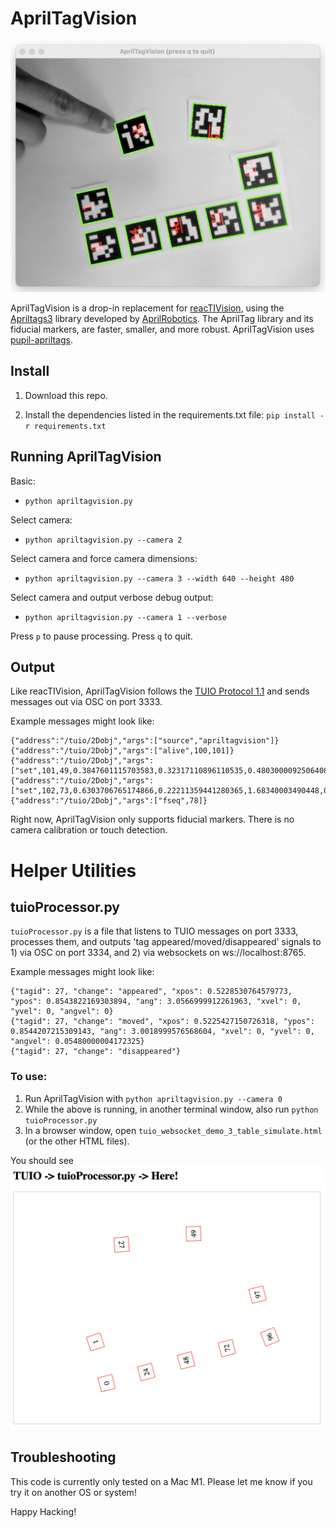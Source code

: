 # AprilTagVision

![apriltagvision.png](screenshots/apriltagvision.png)

AprilTagVision is a drop-in replacement for [reacTIVision](https://reactivision.sourceforge.net/), using the [Apriltags3](https://github.com/AprilRobotics/apriltags) library developed by [AprilRobotics](https://april.eecs.umich.edu/). The AprilTag library and its fiducial markers, are faster, smaller, and more robust. AprilTagVision uses [pupil-apriltags](https://github.com/pupil-labs/apriltags).



## Install

1. Download this repo.

2. Install the dependencies listed in the requirements.txt file:
   `pip install -r requirements.txt`
   

## Running AprilTagVision


Basic:

- `python apriltagvision.py`
  
Select camera:

- `python apriltagvision.py --camera 2`

Select camera and force camera dimensions:

- `python apriltagvision.py --camera 3 --width 640 --height 480`

Select camera and output verbose debug output:

- `python apriltagvision.py --camera 1 --verbose`

Press `p` to pause processing. Press `q` to quit.


## Output

Like reacTIVision, AprilTagVision follows the [TUIO Protocol 1.1](https://www.tuio.org/?specification) and sends messages out via OSC on port 3333.

Example messages might look like:
```
{"address":"/tuio/2Dobj","args":["source","apriltagvision"]}
{"address":"/tuio/2Dobj","args":["alive",100,101]}
{"address":"/tuio/2Dobj","args":["set",101,49,0.3847601115703583,0.32317110896110535,0.48030000925064087,0,0,0,0,0]}
{"address":"/tuio/2Dobj","args":["set",102,73,0.6303706765174866,0.22211359441280365,1.68340003490448,0,0,0,0,0]}
{"address":"/tuio/2Dobj","args":["fseq",78]}
```

Right now, AprilTagVision only supports fiducial markers. There is no camera calibration or touch detection.

# Helper Utilities

## tuioProcessor.py

`tuioProcessor.py` is a file that listens to TUIO messages on port 3333, processes them, and outputs 'tag appeared/moved/disappeared' signals to 1) via OSC on port 3334, and 2) via websockets on ws://localhost:8765.

Example messages might look like:
```
{"tagid": 27, "change": "appeared", "xpos": 0.5228530764579773, "ypos": 0.8543822169303894, "ang": 3.0566999912261963, "xvel": 0, "yvel": 0, "angvel": 0}
{"tagid": 27, "change": "moved", "xpos": 0.5225427150726318, "ypos": 0.8544207215309143, "ang": 3.0018999576568604, "xvel": 0, "yvel": 0, "angvel": 0.05480000004172325}
{"tagid": 27, "change": "disappeared"}
```

### To use:
1) Run AprilTagVision with `python apriltagvision.py --camera 0`
2) While the above is running, in another terminal window, also run `python tuioProcessor.py`
3) In a browser window, open `tuio_websocket_demo_3_table_simulate.html` (or the other HTML files).

You should see
![apriltagvision_htmlscreenshot.png](screenshots/apriltagvision_htmlscreenshot.png)

## Troubleshooting

This code is currently only tested on a Mac M1. Please let me know if you try it on another OS or system!

Happy Hacking!
